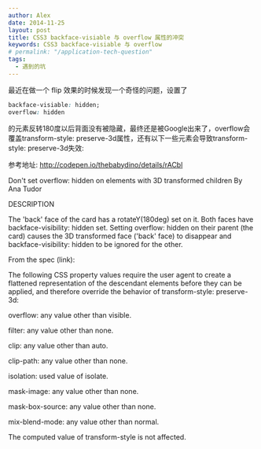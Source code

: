 ```yaml
---
author: Alex
date: 2014-11-25
layout: post
title: CSS3 backface-visiable 与 overflow 属性的冲突
keywords: CSS3 backface-visiable 与 overflow
# permalink: "/application-tech-question"
tags:
  - 遇到的坑
---
```


最近在做一个 flip 效果的时候发现一个奇怪的问题，设置了

```css
backface-visiable: hidden;
overflow: hidden
```

的元素反转180度以后背面没有被隐藏，最终还是被Google出来了，overflow会覆盖transform-style: preserve-3d属性，还有以下一些元素会导致transform-style: preserve-3d失效: 

参考地址: http://codepen.io/thebabydino/details/rACbl

Don't set overflow: hidden on elements with 3D transformed children
By Ana Tudor

DESCRIPTION

The 'back' face of the card has a rotateY(180deg) set on it. Both faces have backface-visibility: hidden set. Setting overflow: hidden on their parent (the card) causes the 3D transformed face ('back' face) to disappear and backface-visibility: hidden to be ignored for the other.

From the spec (link):

The following CSS property values require the user agent to create a flattened representation of the descendant elements before they can be applied, and therefore override the behavior of transform-style: preserve-3d:

overflow: any value other than visible.

filter: any value other than none.

clip: any value other than auto.

clip-path: any value other than none.

isolation: used value of isolate.

mask-image: any value other than none.

mask-box-source: any value other than none.

mix-blend-mode: any value other than normal.

The computed value of transform-style is not affected.